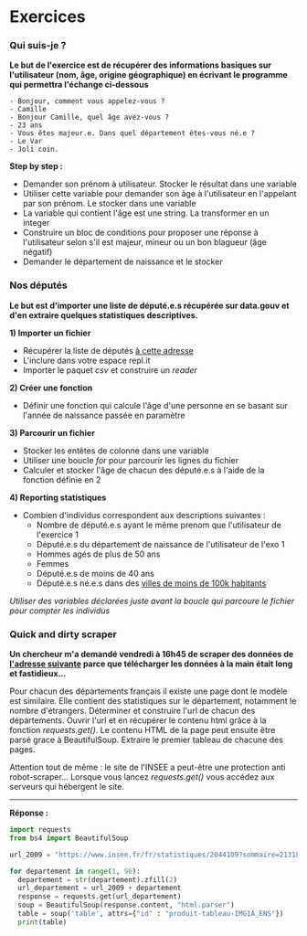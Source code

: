 
# Exercices

### Qui suis-je ?

__Le but de l'exercice est de récupérer des informations basiques sur l'utilisateur (nom, âge, origine géographique) en écrivant le programme qui permettra l'échange ci-dessous__

~~~
- Bonjour, comment vous appelez-vous ?
- Camille
- Bonjour Camille, quel âge avez-vous ?
- 23 ans
- Vous êtes majeur.e. Dans quel département êtes-vous né.e ?
- Le Var
- Joli coin.
~~~

__Step by step :__
- Demander son prénom à utilisateur. Stocker le résultat dans une variable
- Utiliser cette variable pour demander son âge à l'utilisateur en l'appelant par son prénom. Le stocker dans une variable
- La variable qui contient l'âge est une string. La transformer en un integer
- Construire un bloc de conditions pour proposer une réponse à l'utilisateur selon s'il est majeur, mineur ou un bon blagueur (âge négatif)
- Demander le département de naissance et le stocker

### Nos députés

__Le but est d'importer une liste de député.e.s récupérée sur data.gouv et d'en extraire quelques statistiques descriptives.__

__1) Importer un fichier__
- Récupérer la liste de députés [à cette adresse](https://www.data.gouv.fr/fr/datasets/listes-de-personnalites-issues-de-wikidata-1/)
- L'inclure dans votre espace repl.it
- Importer le paquet _csv_ et construire un _reader_

__2) Créer une fonction__
- Définir une fonction qui calcule l'âge d'une personne en se basant sur l'année de naissance passée en paramètre

__3) Parcourir un fichier__
- Stocker les entêtes de colonne dans une variable
- Utiliser une boucle _for_ pour parcourir les lignes du fichier
- Calculer et stocker l'âge de chacun des député.e.s à l'aide de la fonction définie en 2

__4) Reporting statistiques__
- Combien d'individus correspondent aux descriptions suivantes :
    - Nombre de député.e.s ayant le même prenom que l'utilisateur de l'exercice 1
    - Député.e.s du département de naissance de l'utilisateur de l'exo 1
    - Hommes agés de plus de 50 ans
    - Femmes
    - Député.e.s de moins de 40 ans
    - Député.e.s né.e.s dans des [villes de moins de 100k habitants](http://france.ousuisje.com/villes/classement/population-100000.php) 

_Utiliser des variables déclarées juste avant la boucle qui parcoure le fichier pour compter les individus_

### Quick and dirty scraper

__Un chercheur m'a demandé vendredi à 16h45 de scraper des données de [l'adresse suivante](https://www.insee.fr/fr/statistiques/2044109?sommaire=2131811&geo=DEP-01) parce que télécharger les données à la main était long et fastidieux...__

Pour chacun des départements français il existe une page dont le modèle est similaire. Elle contient des statistiques sur le département, notamment le nombre d'étrangers. Déterminer et construire l'url de chacun des départements. Ouvrir l'url et en récupérer le contenu html grâce à la fonction _requests.get()_. Le contenu HTML de la page peut ensuite être parsé grace à BeautifulSoup. Extraire le premier tableau de chacune des pages.

Attention tout de même : le site de l'INSEE a peut-être une protection anti robot-scraper... Lorsque vous lancez _requests.get()_ vous accédez aux serveurs qui hébergent le site.

---

__Réponse :__ 

~~~python
import requests
from bs4 import BeautifulSoup

url_2009 = "https://www.insee.fr/fr/statistiques/2044109?sommaire=2131811&geo=DEP-"

for departement in range(1, 96):
  departement = str(departement).zfill(2)
  url_departement = url_2009 + departement
  response = requests.get(url_departement)
  soup = BeautifulSoup(response.content, "html.parser")
  table = soup('table', attrs={"id" : "produit-tableau-IMG1A_ENS"})
  print(table)
~~~






